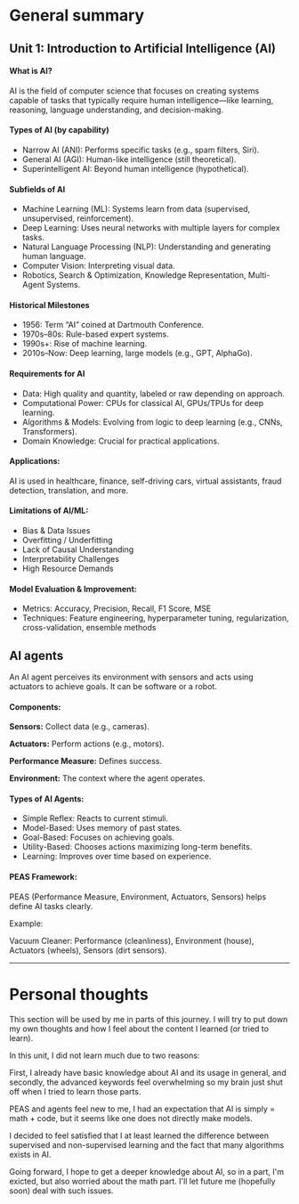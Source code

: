 # General summary

## Unit 1: Introduction to Artificial Intelligence (AI)
#### What is AI?
AI is the field of computer science that focuses on creating systems capable of tasks that typically require human intelligence—like learning, reasoning, language understanding, and decision-making.

#### Types of AI (by capability)

- Narrow AI (ANI): Performs specific tasks (e.g., spam filters, Siri).
- General AI (AGI): Human-like intelligence (still theoretical).
- Superintelligent AI: Beyond human intelligence (hypothetical).

#### Subfields of AI

- Machine Learning (ML): Systems learn from data (supervised, unsupervised, reinforcement).
- Deep Learning: Uses neural networks with multiple layers for complex tasks.
- Natural Language Processing (NLP): Understanding and generating human language.
- Computer Vision: Interpreting visual data.
- Robotics, Search & Optimization, Knowledge Representation, Multi-Agent Systems.

#### Historical Milestones

- 1956: Term “AI” coined at Dartmouth Conference.
- 1970s–80s: Rule-based expert systems.
- 1990s+: Rise of machine learning.
- 2010s–Now: Deep learning, large models (e.g., GPT, AlphaGo).

#### Requirements for AI

- Data: High quality and quantity, labeled or raw depending on approach.
- Computational Power: CPUs for classical AI, GPUs/TPUs for deep learning.
- Algorithms & Models: Evolving from logic to deep learning (e.g., CNNs, Transformers).
- Domain Knowledge: Crucial for practical applications.

#### Applications:

AI is used in healthcare, finance, self-driving cars, virtual assistants, fraud detection, translation, and more.

#### Limitations of AI/ML:

- Bias & Data Issues
- Overfitting / Underfitting
- Lack of Causal Understanding
- Interpretability Challenges
- High Resource Demands

#### Model Evaluation & Improvement:

- Metrics: Accuracy, Precision, Recall, F1 Score, MSE
- Techniques: Feature engineering, hyperparameter tuning, regularization, cross-validation, ensemble methods

## AI agents

An AI agent perceives its environment with sensors and acts using actuators to achieve goals. It can be software or a robot.

#### Components:
**Sensors:** Collect data (e.g., cameras).

**Actuators:** Perform actions (e.g., motors).

**Performance Measure:** Defines success.

**Environment:** The context where the agent operates.

#### Types of AI Agents:
- Simple Reflex: Reacts to current stimuli.
- Model-Based: Uses memory of past states.
- Goal-Based: Focuses on achieving goals.
- Utility-Based: Chooses actions maximizing long-term benefits.
- Learning: Improves over time based on experience.

#### PEAS Framework:
PEAS (Performance Measure, Environment, Actuators, Sensors) helps define AI tasks clearly.

Example:

Vacuum Cleaner: Performance (cleanliness), Environment (house), Actuators (wheels), Sensors (dirt sensors).

---

# Personal thoughts
This section will be used by me in parts of this journey. I will try to put down my own thoughts and how I feel about the content I learned (or tried to learn).

In this unit, I did not learn much due to two reasons:

First, I already have basic knowledge about AI and its usage in general, and secondly, the advanced keywords feel overwhelming so my brain just shut off when I tried to learn those parts.

PEAS and agents feel new to me, I had an expectation that AI is simply = math + code, but it seems like one does not directly make models.

I decided to feel satisfied that I at least learned the difference between supervised and non-supervised learning and the fact that many algorithms exists in AI.

Going forward, I hope to get a deeper knowledge about AI, so in a part, I'm exicted, but also worried about the math part. I'll let future me (hopefully soon) deal with such issues.

